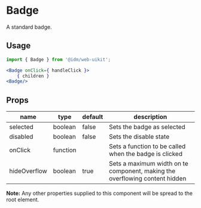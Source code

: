 # Badge

A standard badge.

## Usage

```jsx
import { Badge } from '@idm/web-uikit';

<Badge onClick={ handleClick }>
    { children }
<Badge/>
```

## Props

| name                | type     | default    | description                                                                    |
|---------------------|----------|------------|--------------------------------------------------------------------------------|
| selected            | boolean  | false      | Sets the badge as selected                                                     |
| disabled            | boolean  | false      | Sets the disable state                                                         |
| onClick             | function |            | Sets a function to be called when the badge is clicked                         |
| hideOverflow        | boolean  | true       | Sets a maximum width on te component, making the overflowing content hidden    |


**Note:** Any other properties supplied to this component will be spread to the root element.
